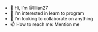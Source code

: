 - 👋 Hi, I’m @Illian27
- 👀 I’m interested in learn to program
- 💞️ I’m looking to collaborate on anything
- 📫 How to reach me: Mention me
